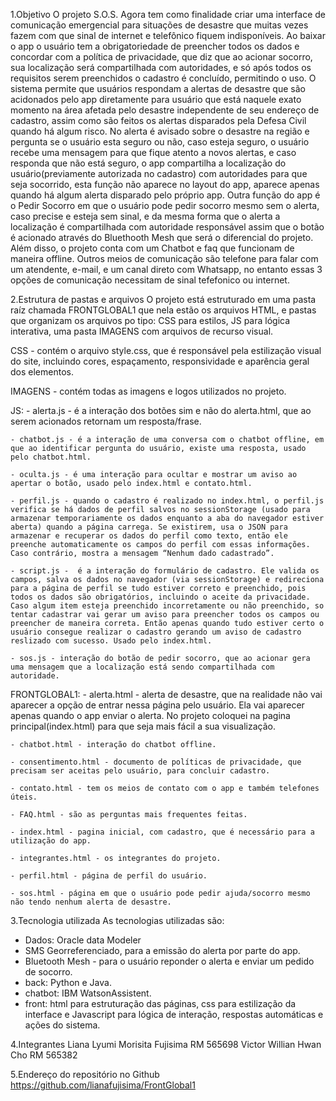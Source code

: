 1.Objetivo 
  O projeto S.O.S. Agora tem como finalidade criar uma interface de comunicação emergencial para situações de desastre que muitas vezes fazem com que sinal de internet e telefônico fiquem indisponíveis. Ao baixar o app o usuário tem a obrigatoriedade de preencher todos os dados e concordar com a política de privacidade, que diz que ao acionar socorro, sua localização será compartilhada com autoridades, e só após todos os requisitos serem preenchidos o cadastro é concluído, permitindo o uso. 
  O sistema permite que usuários respondam a alertas de desastre que são acidonados pelo app diretamente para usuário que está naquele exato momento na área afetada pelo desastre independente de seu endereço de cadastro, assim como são feitos os alertas disparados pela Defesa Civil quando há algum risco. No alerta é avisado sobre o desastre na região e pergunta se o usuário esta seguro ou não, caso esteja seguro, o usuário recebe uma mensagem para que fique atento a novos alertas, e caso responda que não está seguro, o app compartilha a localização do usuário(previamente autorizada no cadastro) com autoridades para que seja socorrido, esta função não aparece no layout do app, aparece apenas quando há algum alerta disparado pelo próprio app.
  Outra função do app é o Pedir Socorro em que o usuário pode pedir socorro mesmo sem o alerta, caso precise e esteja sem sinal, e da mesma forma que o alerta a localização é compartilhada com autoridade responsável assim que o botão é acionado através do Bluethooth Mesh que será o diferencial do projeto. 
  Além disso, o projeto conta com um Chatbot e faq que funcionam de maneira offline. Outros meios de comunicação são telefone para falar com um atendente, e-mail, e um canal direto com Whatsapp, no entanto essas 3 opções de comunicação necessitam de sinal tefefonico ou internet.

2.Estrutura de pastas e arquivos
  O projeto está estruturado em uma pasta raíz chamada FRONTGLOBAL1 que nela estão os arquivos HTML, e pastas que organizam os arquivos po tipo: CSS para estilos, JS para lógica interativa, uma pasta IMAGENS com arquivos de recurso visual.

  CSS - contém o arquivo style.css, que é responsável pela estilização visual do site, incluindo cores, espaçamento, responsividade e aparência geral dos elementos.

  IMAGENS - contém todas as imagens e logos utilizados no projeto.

  JS:
    - alerta.js - é a interação dos botões sim e não do alerta.html, que ao serem acionados retornam um resposta/frase.

    - chatbot.js - é a interação de uma conversa com o chatbot offline, em que ao identificar pergunta do usuário, existe uma resposta, usado pelo chatbot.html.

    - oculta.js - é uma interação para ocultar e mostrar um aviso ao apertar o botão, usado pelo index.html e contato.html.

    - perfil.js - quando o cadastro é realizado no index.html, o perfil.js verifica se há dados de perfil salvos no sessionStorage (usado para armazenar temporariamente os dados enquanto a aba do navegador estiver aberta) quando a página carrega. Se existirem, usa o JSON para armazenar e recuperar os dados do perfil como texto, então ele preenche automaticamente os campos do perfil com essas informações. Caso contrário, mostra a mensagem “Nenhum dado cadastrado”.

    - script.js -  é a interação do formulário de cadastro. Ele valida os campos, salva os dados no navegador (via sessionStorage) e redireciona para a página de perfil se tudo estiver correto e preenchido, pois todos os dados são obrigatórios, incluindo o aceite da privacidade. Caso algum item esteja preenchido incorretamente ou não preenchido, so tentar cadastrar vai gerar um aviso para preencher todos os campos ou preencher de maneira correta. Então apenas quando tudo estiver certo o usuário consegue realizar o cadastro gerando um aviso de cadastro reslizado com sucesso. Usado pelo index.html.

    - sos.js - interação do botão de pedir socorro, que ao acionar gera uma mensagem que a localização está sendo compartilhada com autoridade.

  FRONTGLOBAL1:
    - alerta.html - alerta de desastre, que na realidade não vai aparecer a opção de entrar nessa página pelo usuário. Ela vai aparecer apenas quando o app enviar o alerta. No projeto coloquei na pagina principal(index.html) para que seja mais fácil a sua visualização.

    - chatbot.html - interação do chatbot offline.

    - consentimento.html - documento de políticas de privacidade, que precisam ser aceitas pelo usuário, para concluir cadastro.

    - contato.html - tem os meios de contato com o app e também telefones úteis.

    - FAQ.html - são as perguntas mais frequentes feitas.

    - index.html - pagina inicial, com cadastro, que é necessário para a utilização do app.

    - integrantes.html - os integrantes do projeto.

    - perfil.html - página de perfil do usuário.

    - sos.html - página em que o usuário pode pedir ajuda/socorro mesmo não tendo nenhum alerta de desastre.

3.Tecnologia utilizada
  As tecnologias utilizadas são:
  - Dados: Oracle data Modeler
  - SMS Georreferenciado, para a emissão do alerta por parte do app.
  - Bluetooth Mesh - para o usuário reponder o alerta e enviar um pedido de socorro.
  - back: Python e Java.
  - chatbot: IBM WatsonAssistent.
  - front: html para estruturação das páginas, css para estilização da interface e Javascript para lógica de interação, respostas automáticas e ações do sistema.

4.Integrantes
  Liana Lyumi Morisita Fujisima RM 565698
  Victor Willian Hwan Cho RM 565382
  
5.Endereço do repositório no Github
  https://github.com/lianafujisima/FrontGlobal1 
